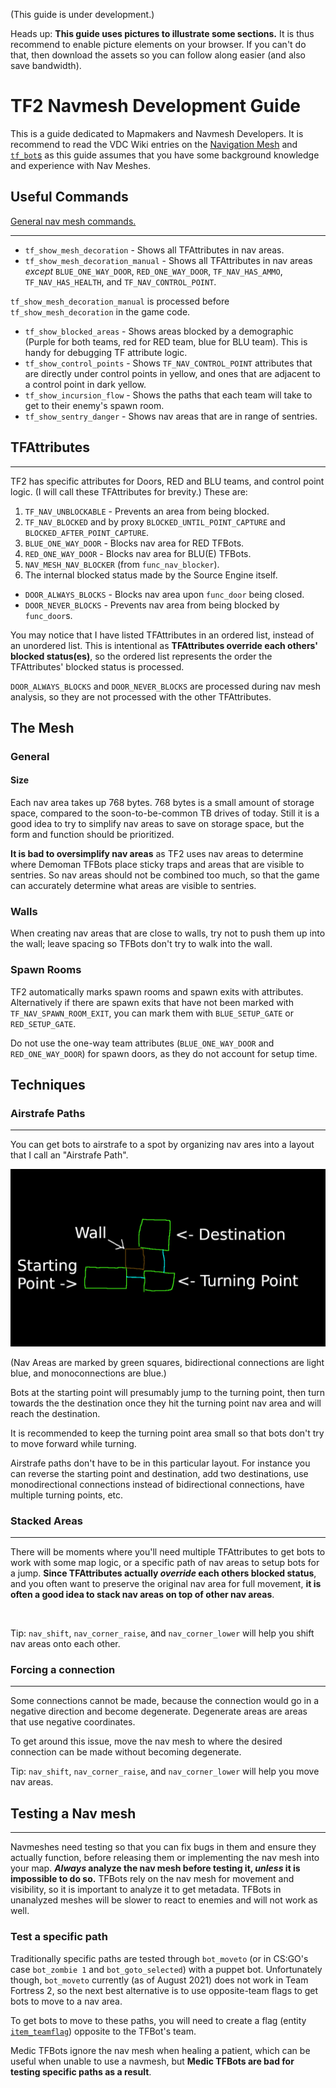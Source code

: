 (This guide is under development.)

Heads up: **This guide uses pictures to illustrate some sections.** It is thus recommend to enable picture elements on your browser. If you can't do that, then download the assets so you can follow along easier (and also save bandwidth).

# TF2 Navmesh Development Guide

This is a guide dedicated to Mapmakers and Navmesh Developers. It is recommend to read the VDC Wiki entries on the [Navigation Mesh](https://developer.valvesoftware.com/wiki/Navigation_Meshes) and [`tf_bot`s](https://developer.valvesoftware.com/wiki/Tf_bot) as this guide assumes that you have some background knowledge and experience with Nav Meshes.

## Useful Commands

[General nav mesh commands.](https://developer.valvesoftware.com/wiki/Navigation_Mesh_Commands)

<hr>

* `tf_show_mesh_decoration` - Shows all TFAttributes in nav areas.
* `tf_show_mesh_decoration_manual` - Shows all TFAttributes in nav areas *except* `BLUE_ONE_WAY_DOOR`, `RED_ONE_WAY_DOOR`, `TF_NAV_HAS_AMMO`, `TF_NAV_HAS_HEALTH`, and `TF_NAV_CONTROL_POINT`.

`tf_show_mesh_decoration_manual` is processed before `tf_show_mesh_decoration` in the game code.

* `tf_show_blocked_areas` - Shows areas blocked by a demographic (Purple for both teams, red for RED team, blue for BLU team). This is handy for debugging TF attribute logic.
* `tf_show_control_points` - Shows `TF_NAV_CONTROL_POINT` attributes that are directly under control points in yellow, and ones that are adjacent to a control point in dark yellow.
* `tf_show_incursion_flow` - Shows the paths that each team will take to get to their enemy's spawn room.
* `tf_show_sentry_danger` - Shows nav areas that are in range of sentries.

## TFAttributes
<hr>
TF2 has specific attributes for Doors, RED and BLU teams, and control point logic. (I will call these TFAttributes for brevity.) These are:

1. `TF_NAV_UNBLOCKABLE` - Prevents an area from being blocked.
2. `TF_NAV_BLOCKED` and by proxy `BLOCKED_UNTIL_POINT_CAPTURE` and `BLOCKED_AFTER_POINT_CAPTURE`.
3. `BLUE_ONE_WAY_DOOR` - Blocks nav area for RED TFBots.
4. `RED_ONE_WAY_DOOR` - Blocks nav area for BLU(E) TFBots.
5. `NAV_MESH_NAV_BLOCKER` (from `func_nav_blocker`).
6. The internal blocked status made by the Source Engine itself.

* `DOOR_ALWAYS_BLOCKS` - Blocks nav area upon `func_door` being closed.
* `DOOR_NEVER_BLOCKS` - Prevents nav area from being blocked by `func_door`s.

You may notice that I have listed TFAttributes in an ordered list, instead of an unordered list. This is intentional as **TFAttributes override each others' blocked status(es)**, so the ordered list represents the order the TFAttributes' blocked status is processed.

`DOOR_ALWAYS_BLOCKS` and `DOOR_NEVER_BLOCKS` are processed during nav mesh analysis, so they are not processed with the other TFAttributes.

## The Mesh

### General

#### Size
Each nav area takes up 768 bytes. 768 bytes is a small amount of storage space, compared to the soon-to-be-common TB drives of today. Still it is a good idea to try to simplify nav areas to save on storage space, but the form and function should be prioritized.

**It is bad to oversimplify nav areas** as TF2 uses nav areas to determine where Demoman TFBots place sticky traps and areas that are visible to sentries. So nav areas should not be combined too much, so that the game can accurately determine what areas are visible to sentries.

### Walls

When creating nav areas that are close to walls, try not to push them up into the wall; leave spacing so TFBots don't try to walk into the wall.

### Spawn Rooms

TF2 automatically marks spawn rooms and spawn exits with attributes. Alternatively if there are spawn exits that have not been marked with `TF_NAV_SPAWN_ROOM_EXIT`, you can mark them with `BLUE_SETUP_GATE` or `RED_SETUP_GATE`.

Do not use the one-way team attributes (`BLUE_ONE_WAY_DOOR` and `RED_ONE_WAY_DOOR`) for spawn doors, as they do not account for setup time.

## Techniques

### Airstrafe Paths
<hr>

You can get bots to airstrafe to a spot by organizing nav ares into a layout that I call an "Airstrafe Path".

![Nav areas in a corner shape.](assets/airstrafe_pic.gif)

(Nav Areas are marked by green squares, bidirectional connections are light blue, and monoconnections are blue.)

Bots at the starting point will presumably jump to the turning point, then turn towards the the destination once they hit the turning point nav area and will reach the destination.

It is recommended to keep the turning point area small so that bots don't try to move forward while turning.

Airstrafe paths don't have to be in this particular layout. For instance you can reverse the starting point and destination, add two destinations, use monodirectional connections instead of bidirectional connections, have multiple turning points, etc.

### Stacked Areas
<hr>

There will be moments where you'll need multiple TFAttributes to get bots to work with some map logic, or a specific path of nav areas to setup bots for a jump. **Since TFAttributes actually *override* each others blocked status**, and you often want to preserve the original nav area for full movement, **it is often a good idea to stack nav areas on top of other nav areas**.

<br>

Tip: `nav_shift`, `nav_corner_raise`, and `nav_corner_lower` will help you shift nav areas onto each other.

### Forcing a connection
<hr>

Some connections cannot be made, because the connection would go in a negative direction and become degenerate. Degenerate areas are areas that use negative coordinates.

To get around this issue, move the nav mesh to where the desired connection can be made without becoming degenerate. 

Tip: `nav_shift`, `nav_corner_raise`, and `nav_corner_lower` will help you move nav areas.

<!--Warning: Since the connection uses negative coordinates, the mesh may start to have issues. Becareful-->

## Testing a Nav mesh
<hr>

Navmeshes need testing so that you can fix bugs in them and ensure they actually function, before releasing them or implementing the nav mesh into your map. ***Always* analyze the nav mesh before testing it, *unless* it is impossible to do so.** TFBots rely on the nav mesh for movement and visibility, so it is important to analyze it to get metadata. TFBots in unanalyzed meshes will be slower to react to enemies and will not work as well.

### Test a specific path

Traditionally specific paths are tested through `bot_moveto` (or in CS:GO's case `bot_zombie 1` and `bot_goto_selected`) with a puppet bot. Unfortunately though, `bot_moveto` currently (as of August 2021) does not work in Team Fortress 2, so the next best alternative is to use opposite-team flags to get bots to move to a nav area.

To get bots to move to these paths, you will need to create a flag (entity [`item_teamflag`](https://developer.valvesoftware.com/wiki/Item_teamflag)) opposite to the TFBot's team.

Medic TFBots ignore the nav mesh when healing a patient, which can be useful when unable to use a navmesh, but **Medic TFBots are bad for testing specific paths as a result**.

<!-- The FAQ

## FAQ

### "What's the point of improving/making nav meshes when I can just use nav_generate?"

There's a reason you're reading this. `nav_generate` does an okish, but not a good, job at creating a nav mesh; `nav_generate` often generates biconnections where they shouldn't be, fails to account for all possible areas that players can reach, makes nav areas too close to walls, etc. These sorts of details can influence how well bots play TF2, and may in fact turn off a player from playing with bots.
-->